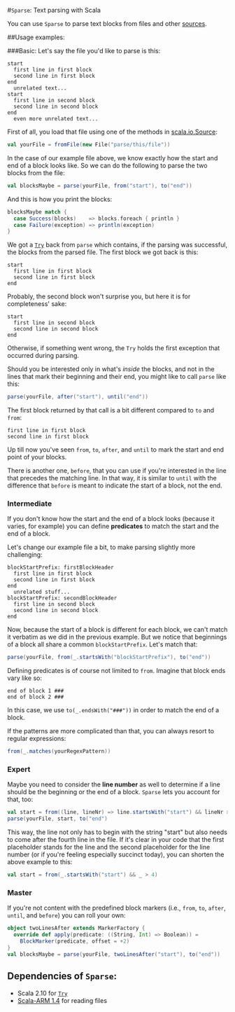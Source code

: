 #`Sparse`: Text parsing with Scala

You can use `Sparse` to parse text blocks from files and other [sources](http://www.scala-lang.org/api/2.11.5/index.html#scala.io.Source).

##Usage examples:


###Basic:
Let's say the file you'd like to parse is this:

    start
      first line in first block
      second line in first block
    end
      unrelated text...
    start
      first line in second block
      second line in second block
    end
      even more unrelated text...
First of all, you load that file using one of the methods in [scala.io.Source](http://www.scala-lang.org/api/2.11.5/index.html#scala.io.Source$):
```scala
val yourFile = fromFile(new File("parse/this/file"))
```

In the case of our example file above, we know exactly how the start and end of a block looks like. So we can do the following to parse the two blocks from the file:

```scala
val blocksMaybe = parse(yourFile, from("start"), to("end"))
```

And this is how you print the blocks:


```scala
blocksMaybe match {
  case Success(blocks)    => blocks.foreach { println }
  case Failure(exception) => println(exception)
}
```
We got a [`Try`](http://www.scala-lang.org/api/2.10.3/index.html#scala.util.Try) back from `parse` which contains, if the parsing was successful, the blocks from the parsed file.
The first block we got back is this:

    start
      first line in first block
      second line in first block
    end

Probably, the second block won't surprise you, but here it is for completeness' sake:

    start
      first line in second block
      second line in second block
    end

Otherwise, if something went wrong, the `Try` holds the first exception that occurred during parsing.

Should you be interested only in what's *inside* the blocks, and not in the lines that mark their beginning and their end, you might like to call `parse` like this:

```scala
parse(yourFile, after("start"), until("end"))
```

The first block returned by that call is a bit different compared to `to` and `from`:

    first line in first block
    second line in first block

Up till now you've seen `from`, `to`, `after`, and `until` to mark the start and end point of your blocks.

There is another one, `before`, that you can use if you're interested in the line that precedes the matching line.
In that way, it is similar to `until` with the difference that `before` is meant to indicate the start of a block, not the end.

### Intermediate
If you don't know how the start and the end of a block looks (because it varies, for example) you can define __predicates__ to match the start and the end of a block. 

Let's change our example file a bit, to make parsing slightly more challenging:

    blockStartPrefix: firstBlockHeader
      first line in first block
      second line in first block
    end
      unrelated stuff...
    blockStartPrefix: secondBlockHeader
      first line in second block
      second line in second block
    end

Now, because the start of a block is different for each block, we can't match it verbatim as we did in the previous example. But we notice that beginnings of a block all share a common `blockStartPrefix`. Let's match that:

```scala
parse(yourFile, from(_.startsWith("blockStartPrefix"), to("end"))
```

Defining predicates is of course not limited to `from`. Imagine that block ends vary like so:

    end of block 1 ###
    end of block 2 ###

In this case, we use `to(_.endsWith("###"))` in order to match the end of a block.

If the patterns are more complicated than that, you can always resort to regular expressions:

```scala
from(_.matches(yourRegexPattern))
```
### Expert
Maybe you need to consider the __line number__ as well to determine if a line should be the beginning or the end of a block. `Sparse` lets you account for that, too:

```scala
val start = from((line, lineNr) => line.startsWith("start") && lineNr > 4 )
parse(yourFile, start, to("end")
```
This way, the line not only has to begin with the string "start" but also needs to come after the fourth line in the file.
 If it's clear in your code that the first placeholder stands for the line and the second placeholder for the line number (or if you're feeling especially succinct today), you can shorten the above example to this:

```scala
val start = from(_.startsWith("start") && _ > 4)
```
### Master
If you're not content with the predefined block markers (i.e., `from`, `to`, `after`, `until`, and `before`) you can roll your own:
```scala
object twoLinesAfter extends MarkerFactory {
  override def apply(predicate: ((String, Int) => Boolean)) =
    BlockMarker(predicate, offset = +2)
}
val blocksMaybe = parse(yourFile, twoLinesAfter("start"), to("end"))
```

## Dependencies of `Sparse`:
* Scala 2.10 for [`Try`](http://www.scala-lang.org/api/2.10.3/index.html#scala.util.Try)
* [Scala-ARM 1.4](http://jsuereth.com/scala-arm/) for reading files
